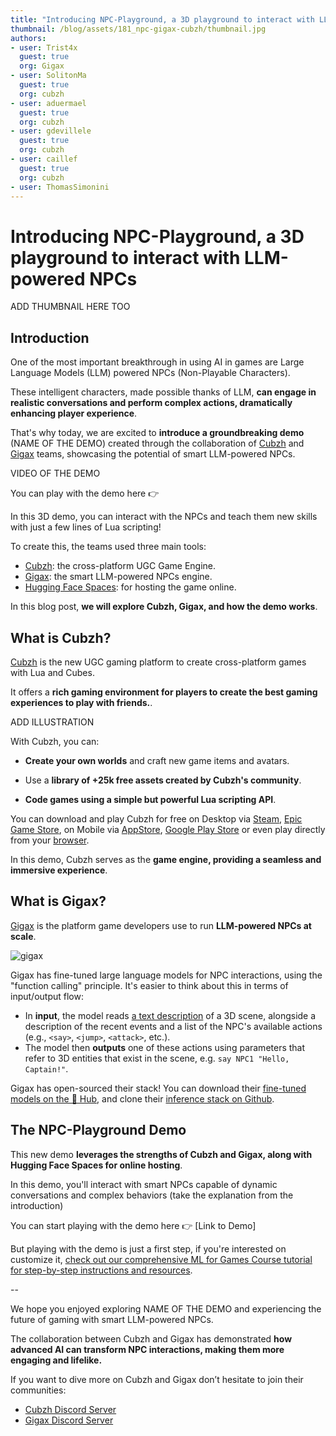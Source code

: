 ```yaml
---
title: "Introducing NPC-Playground, a 3D playground to interact with LLM-powered NPCs" 
thumbnail: /blog/assets/181_npc-gigax-cubzh/thumbnail.jpg
authors:
- user: Trist4x
  guest: true
  org: Gigax
- user: SolitonMa
  guest: true
  org: cubzh
- user: aduermael
  guest: true
  org: cubzh
- user: gdevillele
  guest: true
  org: cubzh
- user: caillef
  guest: true
  org: cubzh
- user: ThomasSimonini
---
```


# Introducing NPC-Playground, a 3D playground to interact with LLM-powered NPCs

ADD THUMBNAIL HERE TOO

## Introduction

One of the most important breakthrough in using AI in games are Large Language Models (LLM) powered NPCs (Non-Playable Characters).

These intelligent characters, made possible thanks of LLM, **can engage in realistic conversations and perform complex actions, dramatically enhancing player experience**.

That's why today, we are excited to **introduce a groundbreaking demo** (NAME OF THE DEMO) created through the collaboration of [Cubzh](https://cu.bzh/) and [Gigax](https://github.com/GigaxGames/gigax) teams, showcasing the potential of smart LLM-powered NPCs.

VIDEO OF THE DEMO

You can play with the demo here 👉

In this 3D demo, you can interact with the NPCs and teach them new skills with just a few lines of Lua scripting!

To create this, the teams used three main tools:

- [Cubzh](https://cu.bzh/): the cross-platform UGC Game Engine.
- [Gigax](https://github.com/GigaxGames/gigax): the smart LLM-powered NPCs engine.
- [Hugging Face Spaces](https://huggingface.co/spaces): for hosting the game online.

In this blog post, **we will explore Cubzh, Gigax, and how the demo works**.


## What is Cubzh?

[Cubzh](https://cu.bzh/) is the new UGC gaming platform to create cross-platform games with Lua and Cubes.

It offers a **rich gaming environment for players to create the best gaming experiences to play with friends.**.

ADD ILLUSTRATION

With Cubzh, you can:

- **Create your own worlds** and craft new game items and avatars.

- Use a **library of +25k free assets created by Cubzh's community**.

- **Code games using a simple but powerful Lua scripting API**.

You can download and play Cubzh for free on Desktop via [Steam](https://store.steampowered.com/app/1386770/Cubzh_Open_Alpha/), [Epic Game Store](https://store.epicgames.com/en-US/p/cubzh-3cc767), on Mobile via [AppStore](https://apps.apple.com/th/app/cubzh/id1478257849), [Google Play Store](https://play.google.com/store/apps/details?id=com.voxowl.pcubes.android&hl=en&gl=US&pli=1) or even play directly from your [browser](https://app.cu.bzh/).

In this demo, Cubzh serves as the **game engine, providing a seamless and immersive experience**.


## What is Gigax?

[Gigax](https://github.com/GigaxGames/gigax) is the platform game developers use to run **LLM-powered NPCs at scale**.

<img src="https://huggingface.co/datasets/huggingface/documentation-images/resolve/main/blog/181_npc-gigax-cubzh/gigax.png" alt="gigax" />

Gigax has fine-tuned large language models for NPC interactions, using the "function calling" principle. It's easier to think about this in terms of input/output flow:
- In **input**, the model reads [a text description](https://github.com/GigaxGames/gigax/blob/main/gigax/prompt.py) of a 3D scene, alongside a description of the recent events and a list of the NPC's available actions (e.g., `<say>`, `<jump>`, `<attack>`, etc.).
- The model then **outputs** one of these actions using parameters that refer to 3D entities that exist in the scene, e.g. `say NPC1 "Hello, Captain!"`.

Gigax has open-sourced their stack! You can download their [fine-tuned models on the 🤗 Hub](https://huggingface.co/Gigax), and clone their [inference stack on Github](https://github.com/GigaxGames/gigax).


## The NPC-Playground Demo

This new demo **leverages the strengths of Cubzh and Gigax, along with Hugging Face Spaces for online hosting**.

In this demo, you'll interact with smart NPCs capable of dynamic conversations and complex behaviors (take the explanation from the introduction)

You can start playing with the demo here 👉 [Link to Demo]


But playing with the demo is just a first step, if you're interested on customize it, [check out our comprehensive ML for Games Course tutorial for step-by-step instructions and resources](https://huggingface.co/learn/ml-games-course/unit3/introduction).

-- 

We hope you enjoyed exploring NAME OF THE DEMO and experiencing the future of gaming with smart LLM-powered NPCs. 

The collaboration between Cubzh and Gigax has demonstrated **how advanced AI can transform NPC interactions, making them more engaging and lifelike.**

If you want to dive more on Cubzh and Gigax don’t hesitate to join their communities:

- [Cubzh Discord Server](https://discord.com/invite/cubzh) 
- [Gigax Discord Server](https://discord.gg/rRBSueTKXg)


